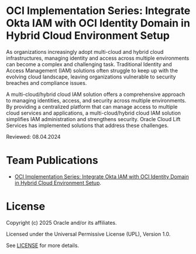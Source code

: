 # OCI Implementation Series: Integrate Okta IAM with OCI Identity Domain in Hybrid Cloud Environment Setup

As organizations increasingly adopt multi-cloud and hybrid cloud infrastructures, managing identity and access across multiple environments can become a complex and challenging task. Traditional Identity and Access Management (IAM) solutions often struggle to keep up with the evolving cloud landscape, leaving organizations vulnerable to security breaches and compliance issues.

A multi-cloud/hybrid cloud IAM solution offers a comprehensive approach to managing identities, access, and security across multiple environments. By providing a centralized platform that can manage access to multiple cloud services and applications, a multi-cloud/hybrid cloud IAM solution simplifies IAM administration and strengthens security. Oracle Cloud Lift Services has implemented solutions that address these challenges. 

Reviewed: 08.04.2024

# Team Publications

- [OCI Implementation Series: Integrate Okta IAM with OCI Identity Domain in Hybrid Cloud Environment Setup](https://blogs.oracle.com/futurestate/post/oci-implementation-series-integrate-okta-iam-with-oci-identity-domain-in-hybrid-cloud-environment-setup). <!-- LIFT -->

# License

Copyright (c) 2025 Oracle and/or its affiliates.

Licensed under the Universal Permissive License (UPL), Version 1.0.

See [LICENSE](https://github.com/oracle-devrel/technology-engineering/blob/main/LICENSE) for more details.
